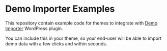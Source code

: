 # Demo Importer Examples
This repository contain example code for themes to integrate with [Demo Importer](https://wordpress.org/plugins/demo-importer) WordPress plugin.

You can include this in your theme, so your end-user will be able to import demo data with a few clicks and within seconds.
